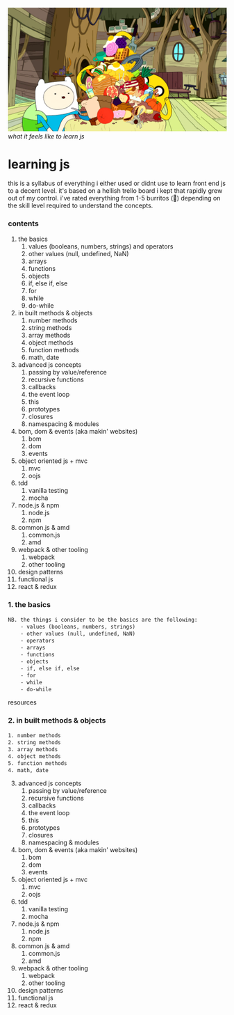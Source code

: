 ![contents of the everything burrito](/everything-burrito.png)
*what it feels like to learn js*

# learning js

this is a syllabus of everything i either used or didnt use to learn front end js to a decent level. it's based on a hellish trello board i kept that rapidly grew out of my control. i've rated everything from 1-5 burritos (🌯) depending on the skill level required to understand the concepts.

### contents

1. the basics
	1. values (booleans, numbers, strings) and operators
	2. other values (null, undefined, NaN)
	3. arrays
	4. functions
	5. objects
	1. if, else if, else
	2. for
	3. while
	4. do-while
2. in built methods & objects
	1. number methods
	2. string methods
	3. array methods
	4. object methods
	5. function methods
	4. math, date
3. advanced js concepts
	1. passing by value/reference
	2. recursive functions
	3. callbacks
	7. the event loop
	4. this
	5. prototypes
	6. closures
	8. namespacing & modules
4. bom, dom & events (aka makin' websites)
	1. bom
	2. dom
	3. events
5. object oriented js + mvc
	1. mvc
	2. oojs
6. tdd
	1. vanilla testing
	2. mocha
7. node.js & npm
	1. node.js
	2. npm
8. common.js & amd
	1. common.js
	2. amd
9. webpack & other tooling
	1. webpack
	2. other tooling
10. design patterns
11. functional js
12. react & redux


### 1. the basics

```
NB. the things i consider to be the basics are the following:
	- values (booleans, numbers, strings)
	- other values (null, undefined, NaN)
	- operators
	- arrays
	- functions
	- objects
	- if, else if, else
	- for
	- while
	- do-while
```

resources

### 2. in built methods & objects
	1. number methods
	2. string methods
	3. array methods
	4. object methods
	5. function methods
	4. math, date
3. advanced js concepts
	1. passing by value/reference
	2. recursive functions
	3. callbacks
	7. the event loop
	4. this
	5. prototypes
	6. closures
	8. namespacing & modules
4. bom, dom & events (aka makin' websites)
	1. bom
	2. dom
	3. events
5. object oriented js + mvc
	1. mvc
	2. oojs
6. tdd
	1. vanilla testing
	2. mocha
7. node.js & npm
	1. node.js
	2. npm
8. common.js & amd
	1. common.js
	2. amd
9. webpack & other tooling
	1. webpack
	2. other tooling
10. design patterns
11. functional js
12. react & redux






